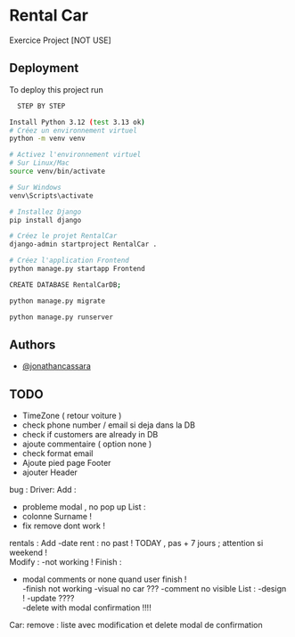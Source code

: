 # Rental Car

Exercice Project [NOT USE]



## Deployment

To deploy this project run

```bash
  STEP BY STEP

Install Python 3.12 (test 3.13 ok)
# Créez un environnement virtuel
python -m venv venv

# Activez l'environnement virtuel
# Sur Linux/Mac
source venv/bin/activate

# Sur Windows
venv\Scripts\activate

# Installez Django
pip install django

# Créez le projet RentalCar
django-admin startproject RentalCar .

# Créez l'application Frontend
python manage.py startapp Frontend

CREATE DATABASE RentalCarDB;

python manage.py migrate

python manage.py runserver
```

## Authors

- [@jonathancassara](https://www.github.com/jonathancassara)

## TODO

- TimeZone ( retour voiture )
- check phone number / email si deja dans la DB 
- check if customers are already in DB 
- ajoute commentaire ( option none )  
- check format email 
-  Ajoute pied page Footer
- ajouter Header 

bug : 
Driver: 
Add  : 
- probleme modal , no pop up 
List : 
- colonne  Surname !  
- fix remove dont work ! 

rentals : 
Add
-date rent :  no past !  TODAY  ,  pas + 7 jours ; attention si weekend !  
Modify :
-not working ! 
Finish :
-  modal comments or none quand user finish !   
-finish not working 
-visual  no car ??? 
-comment no  visible 
List :
-design !
-update ????  
-delete with modal confirmation !!!! 

Car:
remove :
liste avec modification  et delete 
modal de confirmation






